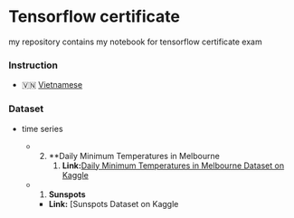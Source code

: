# Tensorflow certificate

my repository  contains my notebook for tensorflow certificate exam

### Instruction

- 🇻🇳 [Vietnamese](docs/instruction_vn.md)

### Dataset

- time series

  - 2. **Daily Minimum Temperatures in Melbourne
       1. **Link:**[Daily Minimum Temperatures in Melbourne Dataset on Kaggle](https://www.kaggle.com/datasets/paulbrabban/daily-minimum-temperatures-in-melbourne)
  - 1. **Sunspots**

    - **Link:** [Sunspots Dataset on Kaggle

